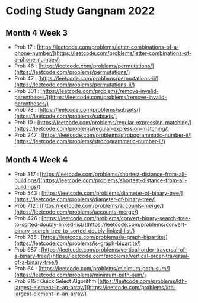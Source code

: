 # Coding Study Gangnam 2022

## Month 4 Week 3
- Prob 17 : [https://leetcode.com/problems/letter-combinations-of-a-phone-number/](https://leetcode.com/problems/letter-combinations-of-a-phone-number/)
- Prob 46 : [https://leetcode.com/problems/permutations/](https://leetcode.com/problems/permutations/)
- Prob 47 : [https://leetcode.com/problems/permutations-ii/](https://leetcode.com/problems/permutations-ii/)
- Prob 301 : [https://leetcode.com/problems/remove-invalid-parentheses/](https://leetcode.com/problems/remove-invalid-parentheses/)
- Prob 78 : [https://leetcode.com/problems/subsets/](https://leetcode.com/problems/subsets/)
- Prob 10 : [https://leetcode.com/problems/regular-expression-matching/](https://leetcode.com/problems/regular-expression-matching/)
- Prob 247 : [https://leetcode.com/problems/strobogrammatic-number-ii/](https://leetcode.com/problems/strobogrammatic-number-ii/)

## Month 4 Week 4
- Prob 317 : [https://leetcode.com/problems/shortest-distance-from-all-buildings/](https://leetcode.com/problems/shortest-distance-from-all-buildings/)
- Prob 543 : [https://leetcode.com/problems/diameter-of-binary-tree/](https://leetcode.com/problems/diameter-of-binary-tree/)
- Prob 712 : [https://leetcode.com/problems/accounts-merge/](https://leetcode.com/problems/accounts-merge/)
- Prob 426 : [https://leetcode.com/problems/convert-binary-search-tree-to-sorted-doubly-linked-list/](https://leetcode.com/problems/convert-binary-search-tree-to-sorted-doubly-linked-list/)
- Prob 785 : [https://leetcode.com/problems/is-graph-bipartite/](https://leetcode.com/problems/is-graph-bipartite/)
- Prob 987 : [https://leetcode.com/problems/vertical-order-traversal-of-a-binary-tree/](https://leetcode.com/problems/vertical-order-traversal-of-a-binary-tree/)
- Prob 64 : [https://leetcode.com/problems/minimum-path-sum/](https://leetcode.com/problems/minimum-path-sum/)
- Prob 215 : Quick Select Algorithm [https://leetcode.com/problems/kth-largest-element-in-an-array/](https://leetcode.com/problems/kth-largest-element-in-an-array/)


